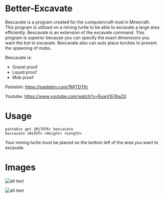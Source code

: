 # Better-Excavate
Bexcavate is a program created for the computercraft mod in Minecraft. This program is utilized on a mining turtle to be able to excavate a large area efficiently. Bexcavate is an extension of the excavate command. This program is superior because you can specify the exact dimensions you want the bot to excavate. Bexcavate also can auto place torches to prevent the spawning of mobs.

Bexcavate is:
- Gravel proof
- Liquid proof
- Mob proof

Pastebin: https://pastebin.com/1MjTDTKr

Youtube: https://www.youtube.com/watch?v=RuwVSj7AaZ0

# Usage
```
pastebin get 1MjTDTKr bexcavate
bexcavate <Width> <Height> <Length>
```
Your mining turtle must be placed on the bottom left of the area you want to excavate.

# Images

![alt text](https://github.com/sunset-developer/Better-Excavate/blob/master/images/bescavate1.png)

![alt text](https://github.com/sunset-developer/Better-Excavate/blob/master/images/bescavate2.png)
